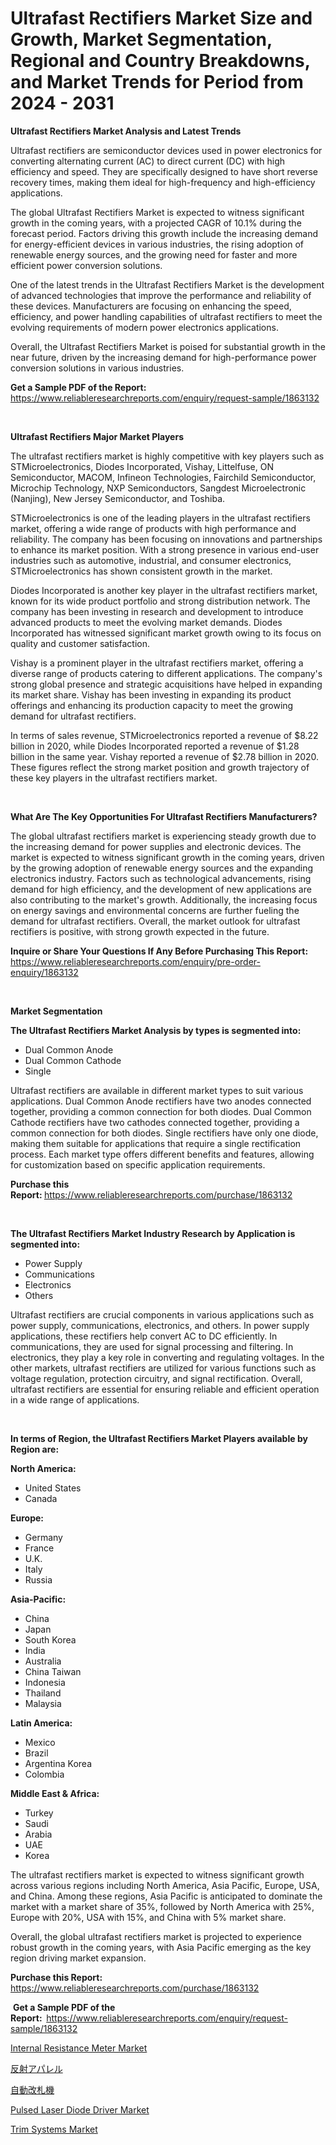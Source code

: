 <p><h1>Ultrafast Rectifiers Market Size and Growth, Market Segmentation, Regional and Country Breakdowns, and Market Trends for Period from 2024 -  2031</h1></p><p><strong>Ultrafast Rectifiers Market Analysis and Latest Trends</strong></p>
<p><p>Ultrafast rectifiers are semiconductor devices used in power electronics for converting alternating current (AC) to direct current (DC) with high efficiency and speed. They are specifically designed to have short reverse recovery times, making them ideal for high-frequency and high-efficiency applications.</p><p>The global Ultrafast Rectifiers Market is expected to witness significant growth in the coming years, with a projected CAGR of 10.1% during the forecast period. Factors driving this growth include the increasing demand for energy-efficient devices in various industries, the rising adoption of renewable energy sources, and the growing need for faster and more efficient power conversion solutions.</p><p>One of the latest trends in the Ultrafast Rectifiers Market is the development of advanced technologies that improve the performance and reliability of these devices. Manufacturers are focusing on enhancing the speed, efficiency, and power handling capabilities of ultrafast rectifiers to meet the evolving requirements of modern power electronics applications.</p><p>Overall, the Ultrafast Rectifiers Market is poised for substantial growth in the near future, driven by the increasing demand for high-performance power conversion solutions in various industries.</p></p>
<p><strong>Get a Sample PDF of the Report:&nbsp;</strong> <a href="https://www.reliableresearchreports.com/enquiry/request-sample/1863132">https://www.reliableresearchreports.com/enquiry/request-sample/1863132</a></p>
<p>&nbsp;</p>
<p><strong>Ultrafast Rectifiers Major Market Players</strong></p>
<p><p>The ultrafast rectifiers market is highly competitive with key players such as STMicroelectronics, Diodes Incorporated, Vishay, Littelfuse, ON Semiconductor, MACOM, Infineon Technologies, Fairchild Semiconductor, Microchip Technology, NXP Semiconductors, Sangdest Microelectronic (Nanjing), New Jersey Semiconductor, and Toshiba.</p><p>STMicroelectronics is one of the leading players in the ultrafast rectifiers market, offering a wide range of products with high performance and reliability. The company has been focusing on innovations and partnerships to enhance its market position. With a strong presence in various end-user industries such as automotive, industrial, and consumer electronics, STMicroelectronics has shown consistent growth in the market.</p><p>Diodes Incorporated is another key player in the ultrafast rectifiers market, known for its wide product portfolio and strong distribution network. The company has been investing in research and development to introduce advanced products to meet the evolving market demands. Diodes Incorporated has witnessed significant market growth owing to its focus on quality and customer satisfaction.</p><p>Vishay is a prominent player in the ultrafast rectifiers market, offering a diverse range of products catering to different applications. The company's strong global presence and strategic acquisitions have helped in expanding its market share. Vishay has been investing in expanding its product offerings and enhancing its production capacity to meet the growing demand for ultrafast rectifiers.</p><p>In terms of sales revenue, STMicroelectronics reported a revenue of $8.22 billion in 2020, while Diodes Incorporated reported a revenue of $1.28 billion in the same year. Vishay reported a revenue of $2.78 billion in 2020. These figures reflect the strong market position and growth trajectory of these key players in the ultrafast rectifiers market.</p></p>
<p>&nbsp;</p>
<p><strong>What Are The Key Opportunities For Ultrafast Rectifiers Manufacturers?</strong></p>
<p><p>The global ultrafast rectifiers market is experiencing steady growth due to the increasing demand for power supplies and electronic devices. The market is expected to witness significant growth in the coming years, driven by the growing adoption of renewable energy sources and the expanding electronics industry. Factors such as technological advancements, rising demand for high efficiency, and the development of new applications are also contributing to the market's growth. Additionally, the increasing focus on energy savings and environmental concerns are further fueling the demand for ultrafast rectifiers. Overall, the market outlook for ultrafast rectifiers is positive, with strong growth expected in the future.</p></p>
<p><strong>Inquire or Share Your Questions If Any Before Purchasing This Report:</strong> <a href="https://www.reliableresearchreports.com/enquiry/pre-order-enquiry/1863132">https://www.reliableresearchreports.com/enquiry/pre-order-enquiry/1863132</a></p>
<p>&nbsp;</p>
<p><strong>Market Segmentation</strong></p>
<p><strong>The Ultrafast Rectifiers Market Analysis by types is segmented into:</strong></p>
<p><ul><li>Dual Common Anode</li><li>Dual Common Cathode</li><li>Single</li></ul></p>
<p><p>Ultrafast rectifiers are available in different market types to suit various applications. Dual Common Anode rectifiers have two anodes connected together, providing a common connection for both diodes. Dual Common Cathode rectifiers have two cathodes connected together, providing a common connection for both diodes. Single rectifiers have only one diode, making them suitable for applications that require a single rectification process. Each market type offers different benefits and features, allowing for customization based on specific application requirements.</p></p>
<p><strong>Purchase this Report:&nbsp;</strong><a href="https://www.reliableresearchreports.com/purchase/1863132">https://www.reliableresearchreports.com/purchase/1863132</a></p>
<p>&nbsp;</p>
<p><strong>The Ultrafast Rectifiers Market Industry Research by Application is segmented into:</strong></p>
<p><ul><li>Power Supply</li><li>Communications</li><li>Electronics</li><li>Others</li></ul></p>
<p><p>Ultrafast rectifiers are crucial components in various applications such as power supply, communications, electronics, and others. In power supply applications, these rectifiers help convert AC to DC efficiently. In communications, they are used for signal processing and filtering. In electronics, they play a key role in converting and regulating voltages. In the other markets, ultrafast rectifiers are utilized for various functions such as voltage regulation, protection circuitry, and signal rectification. Overall, ultrafast rectifiers are essential for ensuring reliable and efficient operation in a wide range of applications.</p></p>
<p>&nbsp;</p>
<p><strong>In terms of Region, the Ultrafast Rectifiers Market Players available by Region are:</strong></p>
<p>
    <p> <strong> North America: </strong>
        <ul>
            <li>United States</li>
            <li>Canada</li>
        </ul>
        </p> 
    <p> <strong> Europe: </strong>
        <ul>
            <li>Germany</li>
            <li>France</li>
            <li>U.K.</li>
            <li>Italy</li>
            <li>Russia</li>
        </ul>
        </p> 
    <p> <strong> Asia-Pacific: </strong>
        <ul>
            <li>China</li>
            <li>Japan</li>
            <li>South Korea</li>
            <li>India</li>
            <li>Australia</li>
            <li>China Taiwan</li>
            <li>Indonesia</li>
            <li>Thailand</li>
            <li>Malaysia</li>
        </ul>
        </p> 
    <p> <strong> Latin America: </strong>
        <ul>
            <li>Mexico</li>
            <li>Brazil</li>
            <li>Argentina Korea</li>
            <li>Colombia</li>
        </ul>
        </p> 
    <p> <strong> Middle East & Africa: </strong>
        <ul>
            <li>Turkey</li>
            <li>Saudi</li>
            <li>Arabia</li>
            <li>UAE</li>
            <li>Korea</li>
        </ul>
    </p>
    </p>
<p><p>The ultrafast rectifiers market is expected to witness significant growth across various regions including North America, Asia Pacific, Europe, USA, and China. Among these regions, Asia Pacific is anticipated to dominate the market with a market share of 35%, followed by North America with 25%, Europe with 20%, USA with 15%, and China with 5% market share.</p><p>Overall, the global ultrafast rectifiers market is projected to experience robust growth in the coming years, with Asia Pacific emerging as the key region driving market expansion.</p></p>
<p><strong>Purchase this Report: </strong><a href="https://www.reliableresearchreports.com/purchase/1863132">https://www.reliableresearchreports.com/purchase/1863132</a></p>
<p>&nbsp;<strong>Get a Sample PDF of the Report:&nbsp;&nbsp;</strong><a href="https://www.reliableresearchreports.com/enquiry/request-sample/1863132">https://www.reliableresearchreports.com/enquiry/request-sample/1863132</a></p>
<p><strong></strong></p>
<p><p><a href="https://github.com/joannagoyvaerts/Market-Research-Report-List-2/blob/main/internal-resistance-meter-market.md">Internal Resistance Meter Market</a></p><p><a href="https://github.com/SantosDicki04/Market-Research-Report-List-1/blob/main/282607010495.md">反射アパレル</a></p><p><a href="https://github.com/moulafa/Market-Research-Report-List-1/blob/main/906844810494.md">自動改札機</a></p><p><a href="https://github.com/abdelrhmankishk22/Market-Research-Report-List-3/blob/main/pulsed-laser-diode-driver-market.md">Pulsed Laser Diode Driver Market</a></p><p><a href="https://issuu.com/reportprime-2/docs/trim-systems-market-size-2030.pptx">Trim Systems Market</a></p></p>